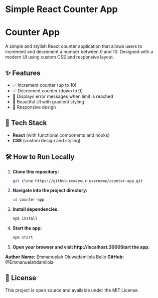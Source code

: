 # Simple React Counter App
# Counter App
A simple and stylish React counter application that allows users to increment and decrement a number between 0 and 10. Designed with a modern UI using custom CSS and responsive layout.

## ✨ Features

- ✅ Increment counter (up to 10)
- ✅ Decrement counter (down to 0)
- 🚫 Displays error messages when limit is reached
- 🎨 Beautiful UI with gradient styling
- 📱 Responsive design

## 🧠 Tech Stack

- **React** (with functional components and hooks)
- **CSS** (custom design and styling)

## 🛠️ How to Run Locally

1. **Clone this repository:**
   ```bash
   git clone https://github.com/your-username/counter-app.git
   
2. **Navigate into the project directory:**
   ```bash
   cd counter-app
   
4. **Install dependencies:**
   ```bash
   npm install
   
6. **Start the app:**
   ```bash
   npm start

8. **Open your browser and visit http://localhost:3000Start the app:**

 **Author**
**Name:** Emmanuelah Oluwadamilola Bello
**GitHub:** @Emmanuelahdamilola

## 📝 License
This project is open source and available under the MIT License.





   


